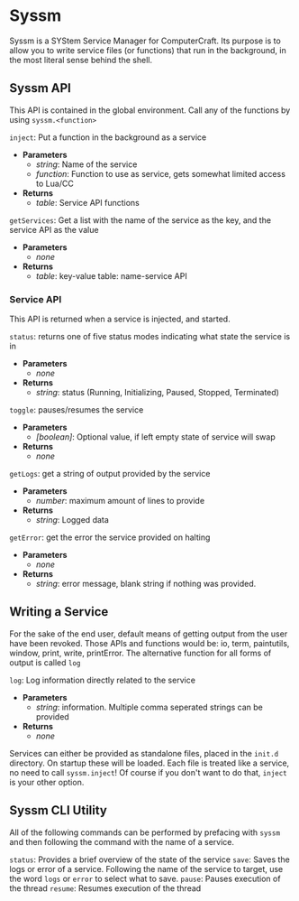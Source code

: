 # Syssm

Syssm is a SYStem Service Manager for ComputerCraft. Its purpose is to allow you to write service files (or functions) that run in the background, in the most literal sense behind the shell. 

## Syssm API
This API is contained in the global environment. Call any of the functions by using `syssm.<function>`

`inject`: Put a function in the background as a service

- **Parameters**
  - _string_: Name of the service
  - _function_: Function to use as service, gets somewhat limited access to Lua/CC
- **Returns**
  - _table_: Service API functions

`getServices`: Get a list with the name of the service as the key, and the service API as the value

- **Parameters**
  - _none_
- **Returns**
  - _table_: key-value table: name-service API

### Service API
This API is returned when a service is injected, and started. 

`status`: returns one of five status modes indicating what state the service is in

- **Parameters**
  - _none_
- **Returns**
  - _string_: status (Running, Initializing, Paused, Stopped, Terminated)

`toggle`: pauses/resumes the service

- **Parameters**
  - _[boolean]_: Optional value, if left empty state of service will swap
- **Returns**
  - _none_

`getLogs`: get a string of output provided by the service

- **Parameters**
  - _number_: maximum amount of lines to provide
- **Returns**
  - _string_: Logged data

`getError`: get the error the service provided on halting

- **Parameters**
  - _none_
- **Returns**
  - _string_: error message, blank string if nothing was provided.

## Writing a Service

For the sake of the end user, default means of getting output from the user have been revoked. Those APIs and functions would be: io, term, paintutils, window, print, write, printError. The alternative function for all forms of output is called `log`

`log`: Log information directly related to the service

- **Parameters**
  - _string_: information. Multiple comma seperated strings can be provided
- **Returns**
  - _none_

Services can either be provided as standalone files, placed in the `init.d` directory. On startup these will be loaded. Each file is treated like a service, no need to call `syssm.inject`! Of course if you don't want to do that, `inject` is your other option.

## Syssm CLI Utility
All of the following commands can be performed by prefacing with `syssm` and then following the command with the name of a service. 

`status`: Provides a brief overview of the state of the service
`save`: Saves the logs or error of a service. Following the name of the service to target, use the word `logs` or `error` to select what to save.
`pause`: Pauses execution of the thread
`resume`: Resumes execution of the thread